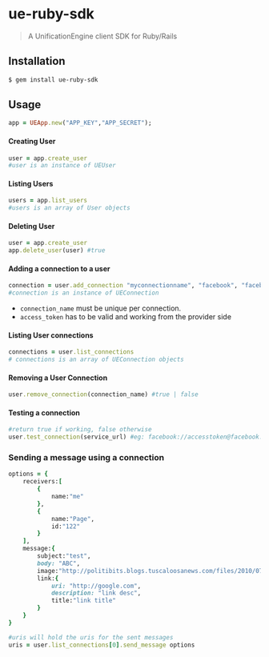 # ue-ruby-sdk 
> A UnificationEngine client SDK for Ruby/Rails

## Installation

```sh
$ gem install ue-ruby-sdk
```

## Usage

```ruby
app = UEApp.new("APP_KEY","APP_SECRET");
```

#### Creating User
```ruby
user = app.create_user
#user is an instance of UEUser
```

#### Listing Users
```ruby
users = app.list_users
#users is an array of User objects
```

#### Deleting User
```ruby
user = app.create_user
app.delete_user(user) #true
```

#### Adding a connection to a user
```ruby
connection = user.add_connection "myconnectionname", "facebook", "facebook_access_token"
#connection is an instance of UEConnection
```

- `connection_name` must be unique per connection.
- `access_token` has to be valid and working from the provider side


#### Listing User connections
```ruby
connections = user.list_connections
# connections is an array of UEConnection objects
```
#### Removing a User Connection
```ruby
user.remove_connection(connection_name) #true | false
```

#### Testing a connection
```ruby
#return true if working, false otherwise
user.test_connection(service_url) #eg: facebook://accesstoken@facebook.com
```

### Sending a message using a connection
```ruby
options = {
    receivers:[
        {
            name:"me"
        },
        {
            name:"Page",
            id:"122"
        }
    ],
    message:{
        subject:"test",
        body: "ABC",
        image:"http://politibits.blogs.tuscaloosanews.com/files/2010/07/sanford_big_dummy_navy_shirt.jpg",
        link:{
            uri: "http://google.com",
            description: "link desc",
            title:"link title"
        }
    }
}

#uris will hold the uris for the sent messages
uris = user.list_connections[0].send_message options 
```
